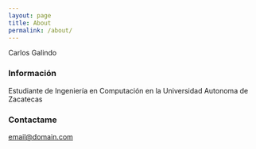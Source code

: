 ```yaml
---
layout: page
title: About
permalink: /about/
---
```


Carlos Galindo

### Información

Estudiante de Ingeniería en Computación en la Universidad Autonoma de Zacatecas

### Contactame

[email@domain.com](mailto:carlos.oficial.uaz@gmail.com)